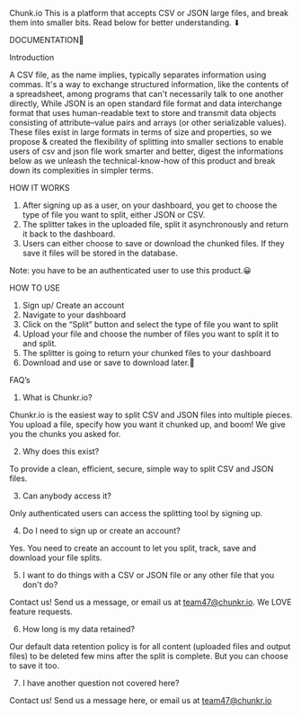Chunk.io
This is a platform that accepts CSV or JSON large files, and break them into smaller bits. Read below for better understanding. ⬇


DOCUMENTATION🚀

Introduction

A CSV file, as the name implies, typically separates information using commas. It's a way to exchange structured information, like the contents of a spreadsheet, among programs that can't necessarily talk to one another directly, While JSON is an open standard file format and data interchange format that uses human-readable text to store and transmit data objects consisting of attribute–value pairs and arrays (or other serializable values). These files exist in large formats in terms of size and properties, so we propose & created the flexibility of splitting into smaller sections to enable users of csv and json file work smarter and better, digest the informations below as we unleash the technical-know-how of this product and break down its complexities in simpler terms.

HOW IT WORKS
1. After signing up as a user, on your dashboard, you get to choose the type of file you want to split, either JSON or CSV.
2. The splitter takes in the uploaded file, split it asynchronously and return it back to the dashboard.
3. Users can either choose to save or download the chunked files. If they save it files will be stored in the database.

 Note: you have to be an authenticated user to use this product.😀

HOW TO USE
1. Sign up/ Create an account
2. Navigate to your dashboard
3. Click on the “Split” button and select the type of file you want to split
4. Upload your file and choose the number of files you want to split it to and split.
5. The splitter is going to return your chunked files to your dashboard
6. Download and use or save to download later.🙂

FAQ’s

1. What is Chunkr.io?

Chunkr.io is the easiest way to split CSV and JSON files into multiple pieces. You upload a file, specify how you want it chunked up, and boom! We give you the chunks you asked for.

2. Why does this exist?

To provide a clean, efficient, secure, simple way to split CSV and JSON files.

3. Can anybody access it?

Only authenticated users can access the splitting tool by signing up.

4. Do I need to sign up or create an account?

Yes. You need to create an account to let you split, track, save and download your file splits.

5. I want to do things with a CSV or JSON file or any other file that you don't do?

Contact us! Send us a message, or email us at team47@chunkr.io. We LOVE feature requests.

6. How long is my data retained?

Our default data retention policy is for all content (uploaded files and output files) to be deleted few mins after the split is complete. But you can choose to save it too.

7. I have another question not covered here?

Contact us! Send us a message here, or email us at team47@chunkr.io




